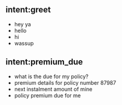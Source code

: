 ## intent:greet
- hey ya
- hello
- hi
- wassup

## intent:premium_due
- what is the due for my policy?
- premium details for policy number 87987
- next instalment amount of mine
- policy premium due for me

